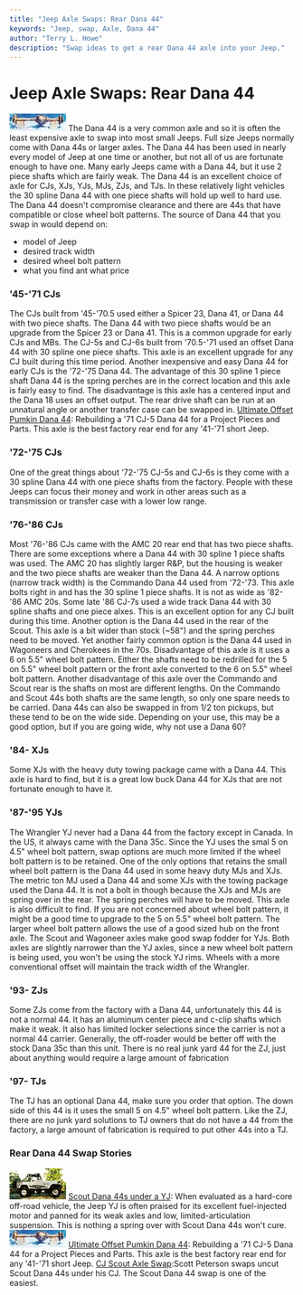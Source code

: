 ```yaml
---
title: "Jeep Axle Swaps: Rear Dana 44"
keywords: "Jeep, swap, Axle, Dana 44"
author: "Terry L. Howe"
description: "Swap ideas to get a rear Dana 44 axle into your Jeep."
---
```


# Jeep Axle Swaps: Rear Dana 44
[![Rear Dana 44 ](/axle/d44_71_.jpg)](/axle/d44_71.jpg)
The Dana 44 is a very common axle and so it is often the least
expensive axle to swap into most small Jeeps.  Full size Jeeps
normally come with Dana 44s or larger axles.  The Dana 44 has
been used in nearly every model of Jeep at one time or another,
but not all of us are fortunate enough to have one.  Many early
Jeeps came with a Dana 44, but it use 2 piece shafts which are
fairly weak.
The Dana 44 is an excellent choice of axle for CJs, XJs, YJs,
MJs, ZJs, and TJs.  In these relatively light vehicles the
30 spline Dana 44 with one piece shafts will hold up well to
hard use.  The Dana 44 doesn't compromise clearance and there
are 44s that have compatible or close wheel bolt patterns.
The source of Dana 44 that you swap in would depend on:
- model of Jeep
- desired track width
- desired wheel bolt pattern
- what you find ant what price
### '45-'71 CJs
The CJs built from '45-'70.5 used either a Spicer 23, Dana 41,
or Dana 44 with two piece shafts.  The Dana 44 with two piece
shafts would be an upgrade from the Spicer 23 or Dana 41.  This
is a common upgrade for early CJs and MBs.
The CJ-5s and CJ-6s built from '70.5-'71 used an offset Dana 44
with 30 spline one piece shafts.  This axle is an excellent upgrade
for any CJ built during this time period.
Another inexpensive and easy Dana 44 for early CJs is the '72-'75
Dana 44.  The advantage of this 30 spline 1 piece shaft Dana 44
is the spring perches are in the correct location and this axle
is fairly easy to find.  The disadvantage is this axle has a
centered input and the Dana 18 uses an offset output.  The
rear drive shaft can be run at an unnatural angle or another
transfer case can be swapped in.
[Ultimate Offset Pumkin Dana 44](http://www.4x4wire.com/jeep/projects/pieces/rear/):
Rebuilding a '71 CJ-5 Dana 44 for a Project Pieces and Parts.  This
axle is the best factory rear end for any '41-'71 short Jeep.
### '72-'75 CJs
One of the great things about '72-'75 CJ-5s and CJ-6s is they
come with a 30 spline Dana 44 with one piece shafts from the
factory.  People with these Jeeps can focus their money and
work in other areas such as a transmission or transfer case with
a lower low range.
### '76-'86 CJs
Most '76-'86 CJs came with the AMC 20 rear end that has two piece
shafts.  There are some exceptions where a Dana 44 with 30 spline
1 piece shafts was used.  The AMC 20 has slightly larger R&P, but
the housing is weaker and the two piece shafts are weaker than
the Dana 44.
A narrow options (narrow track width) is the Commando Dana 44
used from '72-'73.  This axle bolts right in and has the 30 spline
1 piece shafts.  It is not as wide as '82-'86 AMC 20s.
Some late '86 CJ-7s used a wide track Dana 44 with 30 spline
shafts and one piece alxes.  This is an excellent option for
any CJ built during this time.
Another option is the Dana 44 used in the rear of the Scout.  This
axle is a bit wider than stock (~58") and the spring perches need
to be moved.
Yet another fairly common option is the Dana 44 used in Wagoneers
and Cherokees in the 70s.  Disadvantage of this axle is it uses
a 6 on 5.5" wheel bolt pattern.  Either the shafts need to be
redrilled for the 5 on 5.5" wheel bolt pattern or the front
axle converted to the 6 on 5.5" wheel bolt pattern.  Another
disadvantage of this axle over the Commando and Scout rear is the
shafts on most are different lengths.   On the Commando and Scout
44s both shafts are the same length, so only one spare needs to
be carried.
Dana 44s can also be swapped in from 1/2 ton pickups, but these
tend to be on the wide side.  Depending on your use, this may be
a good option, but if you are going wide, why not use a Dana 60?
### '84- XJs
Some XJs with the heavy duty towing package came with a Dana 44.
This axle is hard to find, but it is a great low buck Dana 44 for
XJs that are not fortunate enough to have it.
### '87-'95 YJs
The Wrangler YJ never had a Dana 44 from the factory except in
Canada.  In the US, it always came with the Dana 35c.  Since
the YJ uses the smal 5 on 4.5" wheel bolt pattern, swap options
are much more limited if the wheel bolt pattern is to be
retained.
One of the only options that retains the small wheel bolt pattern
is the Dana 44 used in some heavy duty MJs and XJs.  The metric
ton MJ used a Dana 44 and some XJs with the towing package used
the Dana 44.  It is not a bolt in though because the XJs and MJs
are spring over in the rear.  The spring perches will have to be
moved.  This axle is also difficult to find.
If you are not concerned about wheel bolt pattern, it might be
a good time to upgrade to the 5 on 5.5" wheel bolt pattern.  The
larger wheel bolt pattern allows the use of a good sized hub on
the front axle.  The Scout and Wagoneer axles make good swap fodder
for YJs.  Both axles are slightly narrower than the YJ axles, since
a new wheel bolt pattern is being used, you won't be using the stock
YJ rims.  Wheels with a more conventional offset will maintain the
track width of the Wrangler.
### '93- ZJs
Some ZJs come from the factory with a Dana 44, unfortunately this
44 is not a normal 44.  It has an aluminum center piece and c-clip
shafts which make it weak.  It also has limited locker selections
since the carrier is not a normal 44 carrier.  Generally, the off-roader
would be better off with the stock Dana 35c than this unit.  There
is no real junk yard 44 for the ZJ, just about anything would require
a large amount of fabrication
### '97- TJs
The TJ has an optional Dana 44, make sure you order that option.
The down side of this 44 is it uses the small 5 on 4.5" wheel
bolt pattern.  Like the ZJ, there are no junk yard solutions
to TJ owners that do not have a 44 from the factory, a large
amount of fabrication is required to put other 44s into a TJ.
### Rear Dana 44 Swap Stories
![44ed YJ](/convaxle/ihscout/ss18_toc.jpg)
[Scout Dana 44s under a YJ](/convaxle/ihscout/):
When evaluated as a hard-core off-road vehicle, the Jeep YJ is
often praised for its excellent fuel-injected motor and panned for
its weak axles and low, limited-articulation suspension.  This
is nothing a spring over with Scout Dana 44s won't cure.
![Rear Dana 44 ](/axle/d44_71_.jpg)
[Ultimate Offset Pumkin Dana 44](http://www.4x4wire.com/jeep/projects/pieces/rear/):
Rebuilding a '71 CJ-5 Dana 44 for a Project Pieces and Parts.  This
axle is the best factory rear end for any '41-'71 short Jeep.
[CJ Scout Axle Swap](/convaxle/peterson.html):Scott Peterson swaps uncut Scout Dana 44s
under his CJ.  The Scout Dana 44 swap is one of the easiest.